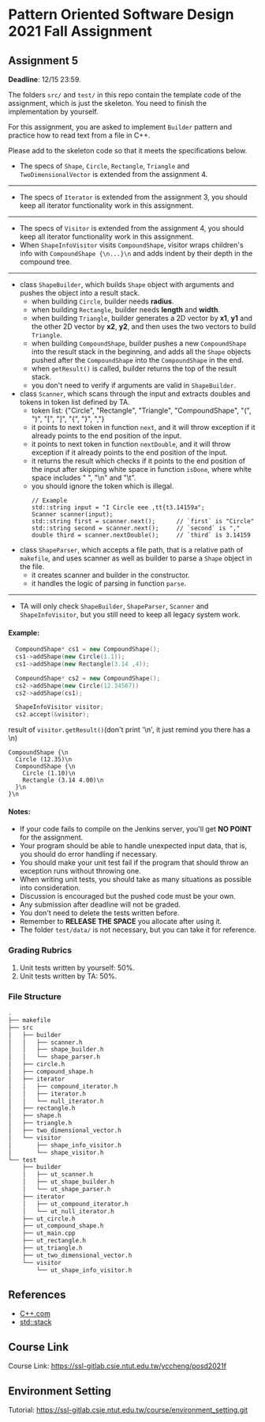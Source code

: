 # Pattern Oriented Software Design 2021 Fall Assignment

## Assignment 5

__Deadline__: 12/15 23:59.

The folders `src/` and `test/` in this repo contain the template code of the
assignment, which is just the skeleton. 
You need to finish the implementation by yourself. 

For this assignment, you are asked to implement `Builder` pattern and practice 
how to read text from a file in C++.

Please add to the skeleton code so that it meets the specifications below.
- The specs of `Shape`, `Circle`, `Rectangle`, `Triangle` and 
  `TwoDimensionalVector` is extended from the assignment 4.
---
- The specs of `Iterator` is extended from the assignment 3, you should keep all
iterator functionality work in this assignment.
---
- The specs of `Visitor` is extended from the assignment 4, you should keep all
iterator functionality work in this assignment.
- When `ShapeInfoVisitor` visits `CompoundShape`, visitor wraps children's info 
  with `CompoundShape {\n...}\n` and adds indent by their depth in the compound 
  tree.
---
- class `ShapeBuilder`, which builds `Shape` object with arguments and pushes 
  the object into a result stack.
  - when building `Circle`, builder needs **radius**.
  - when building `Rectangle`, builder needs **length** and **width**.
  - when building `Triangle`, builder generates a 2D vector by **x1**, **y1** 
    and the other 2D vector by **x2**, **y2**, and then uses the two vectors to 
    build `Triangle`.
  - when building `CompoundShape`, builder pushes a new `CompoundShape` into the 
    result stack in the beginning, and adds all the `Shape` objects pushed after
    the `CompoundShape` into the `CompoundShape` in the end.
  - when `getResult()` is called, builder returns the top of the result stack.
  - you don't need to verify if arguments are valid in `ShapeBuilder`.
- class `Scanner`, which scans through the input and extracts doubles and tokens
  in token list defined by TA.
  - token list: {"Circle", "Rectangle", "Triangle", "CompoundShape", "(", ")", 
    "[", "]", "{", "}", ","}
  - it points to next token in function `next`, and it will throw exception if 
    it already points to the end position of the input.
  - it points to next token in function `nextDouble`, and it will throw 
    exception if it already points to the end position of the input.
  - it returns the result which checks if it points to the end position of the 
    input after skipping white space in function `isDone`, where white space 
    includes " ", "\n" and "\t".
  - you should ignore the token which is illegal.
    ```
    // Example
    std::string input = "I Circle eee ,tt{t3.14159a";
    Scanner scanner(input);
    std::string first = scanner.next();      // `first` is "Circle"
    std::string second = scanner.next();     // `second` is ","
    double third = scanner.nextDouble();     // `third` is 3.14159
    ```
- class `ShapeParser`, which accepts a file path, that is a relative path of 
  `makefile`, and uses scanner as well as builder to parse a `Shape` object in 
  the file.
  - it creates scanner and builder in the constructor.
  - it handles the logic of parsing in function `parse`.
---
- TA will only check `ShapeBuilder`, `ShapeParser`, `Scanner` and 
  `ShapeInfoVisitor`, but you still need to keep all legacy system work.

#### Example:

``` c++
  CompoundShape* cs1 = new CompoundShape();
  cs1->addShape(new Circle(1.1));
  cs1->addShape(new Rectangle(3.14 ,4));

  CompoundShape* cs2 = new CompoundShape();
  cs2->addShape(new Circle(12.34567))
  cs2->addShape(cs1);

  ShapeInfoVisitor visitor;
  cs2.accept(&visitor);

```

result of `visitor.getResult()`(don't print '\n', it just remind you there has a \n)
```
CompoundShape {\n
  Circle (12.35)\n
  CompoundShape {\n
    Circle (1.10)\n
    Rectangle (3.14 4.00)\n
  }\n
}\n
```

#### Notes:
- If your code fails to compile on the Jenkins server, you'll get **NO POINT** 
  for the assignment.
- Your program should be able to handle unexpected input data, that is, you
  should do error handling if necessary.
- You should make your unit test fail if the program that should throw an 
  exception runs without throwing one.
- When writing unit tests, you should take as many situations as possible into
  consideration.
- Discussion is encouraged but the pushed code must be your own.
- Any submission after deadline will not be graded.
- You don't need to delete the tests written before.
- Remember to **RELEASE THE SPACE** you allocate after using it.
- The folder `test/data/` is not necessary, but you can take it for reference.

### Grading Rubrics
1. Unit tests written by yourself: 50%.
2. Unit tests written by TA: 50%.

### File Structure

  ```bash
  .
  ├── makefile
  ├── src
  │   ├── builder
  │   │   ├── scanner.h
  │   │   ├── shape_builder.h
  │   │   └── shape_parser.h
  │   ├── circle.h
  │   ├── compound_shape.h
  │   ├── iterator
  │   │   ├── compound_iterator.h
  │   │   ├── iterator.h
  │   │   └── null_iterator.h
  │   ├── rectangle.h
  │   ├── shape.h
  │   ├── triangle.h
  │   ├── two_dimensional_vector.h
  │   └── visitor
  │       ├── shape_info_visitor.h
  │       └── shape_visitor.h
  └── test
      ├── builder
      │   ├── ut_scanner.h
      │   ├── ut_shape_builder.h
      │   └── ut_shape_parser.h
      ├── iterator
      │   ├── ut_compound_iterator.h
      │   └── ut_null_iterator.h
      ├── ut_circle.h
      ├── ut_compound_shape.h
      ├── ut_main.cpp
      ├── ut_rectangle.h
      ├── ut_triangle.h
      ├── ut_two_dimensional_vector.h
      └── visitor
          └── ut_shape_info_visitor.h
  ```

## References
- [C++.com](http://www.cplusplus.com/reference/)
- [std::stack](https://www.cplusplus.com/reference/stack/stack/)

## Course Link
Course Link: https://ssl-gitlab.csie.ntut.edu.tw/yccheng/posd2021f

## Environment Setting
Tutorial: https://ssl-gitlab.csie.ntut.edu.tw/course/environment_setting.git